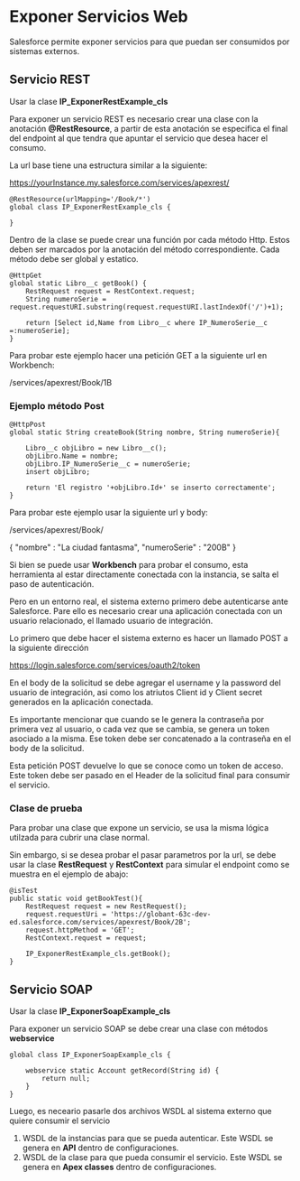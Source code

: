 # Exponer Servicios Web

Salesforce permite exponer servicios para que puedan ser consumidos por sistemas externos. 

## Servicio REST

Usar la clase **IP_ExponerRestExample_cls**

Para exponer un servicio REST es necesario crear una clase con la anotación **@RestResource**, a partir de esta anotación se especifica el final del endpoint al que tendra que apuntar el servicio que desea hacer el consumo.

La url base tiene una estructura similar a la siguiente:

https://yourInstance.my.salesforce.com/services/apexrest/

```Apex
@RestResource(urlMapping='/Book/*')
global class IP_ExponerRestExample_cls {

}
```

Dentro de la clase se puede crear una función por cada método Http. Estos deben ser marcados por la anotación del método correspondiente. Cada método debe ser global y estatico.

```Apex
@HttpGet
global static Libro__c getBook() {
    RestRequest request = RestContext.request;
    String numeroSerie = request.requestURI.substring(request.requestURI.lastIndexOf('/')+1);
        
    return [Select id,Name from Libro__c where IP_NumeroSerie__c =:numeroSerie];  
}
```
Para probar este ejemplo hacer una petición GET a la siguiente url en Workbench:

/services/apexrest/Book/1B

### Ejemplo método Post

```Apex
@HttpPost
global static String createBook(String nombre, String numeroSerie){

    Libro__c objLibro = new Libro__c();
    objLibro.Name = nombre;
    objLibro.IP_NumeroSerie__c = numeroSerie;
    insert objLibro;

    return 'El registro '+objLibro.Id+' se inserto correctamente';
}
```
Para probar este ejemplo usar la siguiente url y body:

/services/apexrest/Book/

{
"nombre" : "La ciudad fantasma",
"numeroSerie" : "200B"
}

Si bien se puede usar **Workbench** para probar el consumo, esta herramienta al estar directamente conectada con la instancia, se salta el paso de autenticación.

Pero en un entorno real, el sistema externo primero debe autenticarse ante Salesforce. Pare ello es necesario crear una aplicación conectada con un usuario relacionado, el llamado usuario de integración.

Lo primero que debe hacer el sistema externo es hacer un llamado POST a la siguiente dirección

https://login.salesforce.com/services/oauth2/token

En el body de la solicitud se debe agregar el username y la password del usuario de integración, asi como los atriutos Client id y Client secret generados en la
aplicación conectada. 

Es importante mencionar que cuando se le genera la contraseña por primera vez al usuario, o cada vez que se cambia, se genera un token asociado a la misma. Ese token
debe ser concatenado a la contraseña en el body de la solicitud.

Esta petición POST devuelve lo que se conoce como un token de acceso. Este token debe ser pasado en el Header de la solicitud final para consumir el servicio. 


### Clase de prueba

Para probar una clase que expone un servicio, se usa la misma lógica utilzada para cubrir una clase normal.

Sin embargo, si se desea probar el pasar parametros por la url, se debe usar la clase **RestRequest** y **RestContext** para simular el endpoint como se muestra en el ejemplo de abajo:

```Apex
@isTest
public static void getBookTest(){
    RestRequest request = new RestRequest();
    request.requestUri = 'https://globant-63c-dev-ed.salesforce.com/services/apexrest/Book/2B';
    request.httpMethod = 'GET';
    RestContext.request = request;

    IP_ExponerRestExample_cls.getBook();
}
```

## Servicio SOAP

Usar la clase **IP_ExponerSoapExample_cls**

Para exponer un servicio SOAP se debe crear una clase con métodos **webservice** 

```Apex
global class IP_ExponerSoapExample_cls {
	
    webservice static Account getRecord(String id) {
        return null;
    }
}
```
Luego, es neceario pasarle dos archivos WSDL al sistema externo que quiere consumir el servicio

1. WSDL de la instancias para que se pueda autenticar.  Este WSDL se genera en **API** dentro de configuraciones.
2. WSDL de la clase para que pueda consumir el servicio. Este WSDL se genera en **Apex classes** dentro de configuraciones.

